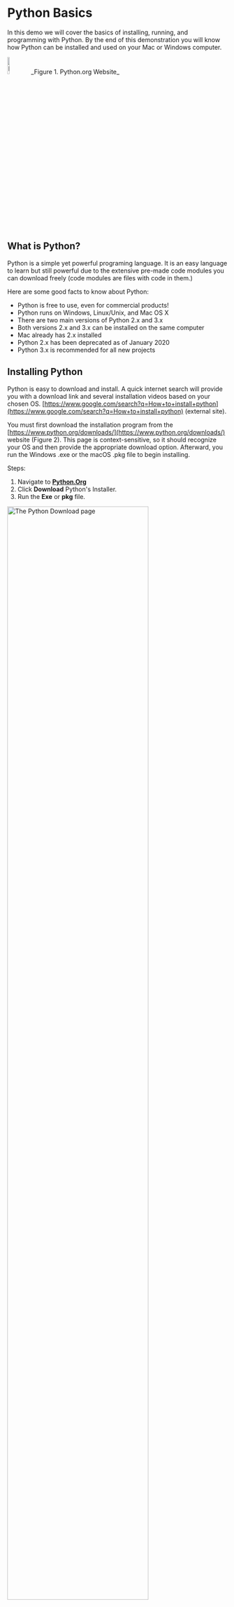
# Python Basics  

In this demo we will cover the basics of installing, running, and programming with Python. By the end of this demonstration you will know how Python can be installed and used on your Mac or Windows computer.


<img src="./images/Figure01.png" alt="Python Website" width="10%" height="10%" /> 
_Figure 1. Python.org Website_

## What is Python?
Python is a simple yet powerful programing language. It is an easy language to learn but still powerful due to the extensive pre-made code modules you can download freely (code modules are files with code in them.) 

Here are some good facts to know about Python:

-	Python is free to use, even for commercial products! 
- Python runs on Windows, Linux/Unix, and Mac OS X 
-	There are two main versions of Python 2.x and 3.x 
- Both versions 2.x and 3.x can be installed on the same computer
-	Mac already has 2.x installed  
-	Python 2.x has been deprecated as of January 2020
-	Python 3.x is recommended for all new projects


## Installing Python
Python is easy to download and install. A quick internet search will provide you with a download link and several installation videos based on your chosen OS. [https://www.google.com/search?q=How+to+install+python](https://www.google.com/search?q=How+to+install+python) (external site). 

You must first download the installation program from the [https://www.python.org/downloads/](https://www.python.org/downloads/) website (Figure 2). This page is context-sensitive, so it should recognize your OS and then provide the appropriate download option. Afterward, you run the Windows .exe or the macOS .pkg file to begin installing. 
 
 Steps: 
 1. Navigate to [**Python.Org**](https://www.python.org/downloads/)
 2. Click **Download** Python's Installer.
 3. Run the **Exe** or **pkg** file.

<img src="./images/Figure02.png" alt="The Python Download page" width="80%" height="80%" />

_Figure 2. Downloading Python's installation program_

For a Windows installation, I recommend you check the checkbox to include Python's executable in the OS path, then click the custom option to choose an easy-to-access location like **C.\Python\Python3.x** for its installation folder (Figure 3).

 Steps:
 1. Click **Add Python to Path** checkbox.
 2. Click **Customize Installation**.
 3. Click **Next** to advance dialog.
 4. Configure **Customize install location** textboxt.
 5. Click **Install**

<img src="./images/Figure03.png" alt="The Python Installation app on Windows" width="100%" height="100%" /> 

_Figure 3. Customizing the Python installation_


The Mac installer has fewer options than the Windows version and more text to read, but selecting the default options is fine (Figure 4).

<img src="./images/Figure04.png" alt="The Python Installation app on Mac" width="100%" height="100%" />

_Figure 4. The Python installation on Mac OS_


**_Important:_** Restarting your Mac is recommend after the installation and may be required on some computers.

## Demonstration
In this demonstration, we will walk through the process of installing Python on a Windows computer. You are encouraged to follow along if you would like. Though this demo will be on Windows, you can follow on a Mac, but remember that you may have to restart your computer and log back into the session.

 This demo consists of the following steps:

 1. Download the Python installer from Python.Org.
 2. Run the installation program.

In this demonstration, you saw how to install Python on a Windows computer. Next, we will look at how to use your installation.

<hr/>

## Running Python
Once you have installed Python, you can run Python code interactively using a Console/Terminal or by creating a script with a code editor. Both options have their place, and I recommend you always test your programs using both. 

### The Console/Terminal Interface
To open a command console in Windows 10, click the Start button, then type in the command "CMD" into "Open" the textbox. Clicking the Command Prompt App option opens a command prompt window. With the Command Prompt open, type Python.exe to begin an interactive session (Figure 5).

<img src="./images/Figure05.png" alt="Starting Python's interactive mode on Windows" width="80%" height="80%" />

_Figure 5. The Run dialog window_


It is almost the same if you use a Mac, but now the Command Prompt is called a "Terminal" window. Open a Terminal window using Finder > Applications > Utilities > Terminal.app. You can access Python's interactive mode by typing in the "Python3" command in the Terminal window (Figure 6).
 
<img src="./images/Figure06.png" alt="Starting Python's interactive mode on Mac OS" width="100%" height="100%" />

_Figure 6. A Mac Command prompt_


**Note:** Remember, the macOS includes Python 2.x, so remember to use the correct version when running your code. On Mac, typing "python3" should connect you to your Python 3.x installation, while typing "python" will connect you to the Python 2.x installation. You can verify the version you are running using the -V switch from the command terminal of your computer (Figure 7). 
  
 <img src="./images/Figure07.png" alt="Testing Pythons version with -V" width="60%" height="60%" />
 
_Figure 7. Running multiple versions of Python on the Mac OS_


### The IDLE Code Editor
You can create and run Python code files (Scripts) using its built-in code editor called IDLE. Code editors are like text editors, but they include running and editing the code you type. IDLE is simple to use, but you can find out more about its features via an internet search; https://www.google.com/search?q=How+to+use+Python+idle (external site).

To use IDLE on Windows:
1.	Click the Start menu icon.
2.	Type "idle" to search for the application.
3.	Launch IDLE from the link presented.

To use IDLE macOS:
1.	Click on Finder
2.	Type in "idle.app" to search for the application.
3.	Launch IDLE from the file presented.

<img src="./images/Figure08.png" alt="Starting Python's Windowed Editor IDLE" width="100%" height="100%" />

_Figure 8. Steps to open the Python's IDLE Application_


Once IDLE opens, you can use its interactive mode as you do from a console/terminal window or create script files using the **_"File" > "New File"_** menu item.

## Demonstration
In this demonstration, we will walk through the process of using Python's Interactive console/terminal application and its IDLE code editor. You are encouraged to follow along if you would like. Though I will be using Windows, the process is very similar on macOS.

This demo consists of the following steps:

1. Open a command prompt and start Python in interactive mode.
2. Use the following common commands, one at a time, to show how the interactive mode works.

```python
first_name = input("Enter your first name")
last_name = input("Enter your last name")
print("You entered:", first_name, last_name)

```
5. Download the Python code file [demo01.py](../codefiles/demo01.py "download to open file in IDLE") and open it in IDLE:
 
   1. Click on the provide link to access the file's GitHub page.
   2. Click the "Raw" button (figure 9)

     <img src="./images/Figure09.png" alt="The RAW button on GitHubs file page" width="100%" height="100%" />
   
   Figure 9. The Github file Raw button
   
   3. Download the file to your Downloads folder:

    On Chrome and Firefox (figure 10):    
     1. Right-Click the displayed textpage and use the "Save As..." or "Save Page as" menu option to save the file.
   
     <img src="./images/Figure10.png" alt="Saving a code file from GitHub with Chrome" width="70%" height="70%" />
   
    _Figure 10. Saving the code file using the Chrome browser_
   
   On macOS Safari (figure 11):
    1. Right-Click the displayed textpage and use the "Save As..." menu option.
    2. Retype the name as demo01.py.
    3. Set the Format as "Page Source."  
    4. Click the Save button.
    5. Click the "Don't append" button to avoid having the ".txt" extension added.

    <img src="./images/Figure11.png" alt="Saving a code file from GitHub with Safari" width="80%" height="80%" />
   
    _Figure 11. Saving the code file using the Safari browser_
    
 4. After the code file has been downloaded, use the **_File > Open_** menu item in IDLE to locate and open it in the editor.

  IDLE on Windows (figure 12)

  <img src="./images/Figure12.png" alt="Opening a code file using IDLE on Windows" width="80%" height="80%" />
 
  _Figure 12. Opening a code file using IDLE on Windows_
 
  IDLE on macOS (figure 13)

  <img src="./images/Figure13.png" alt="Opening a code file using IDLE on macOS" width="80%" height="80%" />
 
  _Figure 13. Opening a code file using IDLE on macOS_
 
 
In this demonstration, you saw how to use Python's interactive mode and its code editor IDLE. Many editors are available for working with Python, but these are the two that come with the Python installation.

<hr/>


## The Python interpreter
Whether you use the interactive console/terminal or the windowed editor option, the code you enter is sent to the Python interpreter for processing (figure 9. This interpreter application is what we refer to when we say your code runs on Python. 
 
<img src="./images/Figure14.png" alt="Pythons apps work with the Python Interpreter" width="70%" height="70%" />
 
_Figure 14. The Python interpreter_


## Summary
In this demo, we covered how to install and start programming in Python. While we only covered the very basics, there is more material I can share if you are interested. My contact info is on the [Google Slides](https://docs.google.com/presentation/d/10KeZQ35RM3d9cDY5KNjvyz2z844UNtCt5Nl7brti-VQ/edit#slide=id.p) presentation.

